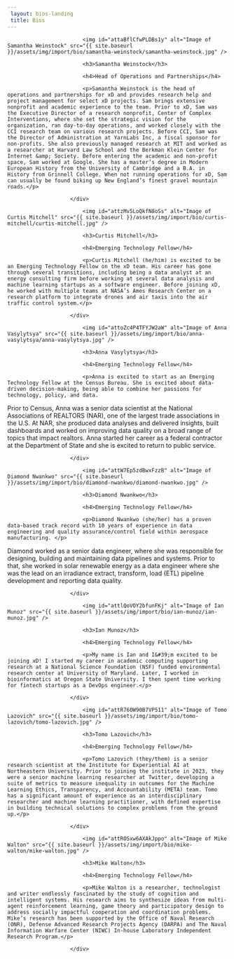 ```yaml
---
 layout: bios-landing
 title: Bios
---
```

                        
<div>

                            <img id="attaBflCfwPLDBs1y" alt="Image of Samantha Weinstock" src="{{ site.baseurl }}/assets/img/import/bio/samantha-weinstock/samantha-weinstock.jpg" />

                            <h3>Samantha Weinstock</h3>

                            <h4>Head of Operations and Partnerships</h4>

                            <p>Samantha Weinstock is the head of operations and partnerships for xD and provides research help and project management for select xD projects. Sam brings extensive nonprofit and academic experience to the team. Prior to xD, Sam was the Executive Director of a research nonprofit, Center of Complex Interventions, where she set the strategic vision for the organization, ran day-to-day operations, and worked closely with the CCI research team on various research projects. Before CCI, Sam was the Director of Administration at YarnLabs Inc, a fiscal sponsor for non-profits. She also previously managed research at MIT and worked as a researcher at Harvard Law School and the Berkman Klein Center for Internet &amp; Society. Before entering the academic and non-profit space, Sam worked at Google. She has a master’s degree in Modern European History from the University of Cambridge and a B.A. in History from Grinnell College. When not running operations for xD, Sam can usually be found biking up New England’s finest gravel mountain roads.</p>

                        </div>
                    
                        
<div>

                            <img id="attzMv5LoQkfN8oSs" alt="Image of Curtis Mitchell" src="{{ site.baseurl }}/assets/img/import/bio/curtis-mitchell/curtis-mitchell.jpg" />

                            <h3>Curtis Mitchell</h3>

                            <h4>Emerging Technology Fellow</h4>

                            <p>Curtis Mitchell (he/him) is excited to be an Emerging Technology Fellow on the xD team. His career has gone through several transitions, including being a data analyst at an energy consulting firm before working at several data analysis and machine learning startups as a software engineer. Before joining xD, he worked with multiple teams at NASA’s Ames Research Center on a research platform to integrate drones and air taxis into the air traffic control system.</p>

                        </div>
                    
                        
<div>

                            <img id="attoZc4P4TFYJW2aW" alt="Image of Anna Vasylytsya" src="{{ site.baseurl }}/assets/img/import/bio/anna-vasylytsya/anna-vasylytsya.jpg" />

                            <h3>Anna Vasylytsya</h3>

                            <h4>Emerging Technology Fellow</h4>

                            <p>Anna is excited to start as an Emerging Technology Fellow at the Census Bureau. She is excited about data-driven decision-making, being able to combine her passions for technology, policy, and data.
Prior to Census, Anna was a senior data scientist at the National Associations of REALTORS (NAR), one of the largest trade associations in the U.S. At NAR, she produced data analyses and delivered insights, built dashboards and worked on improving data quality on a broad range of topics that impact realtors. Anna started her career as a federal contractor at the Department of State and she is excited to return to public service.</p>

                        </div>
                    
                        
<div>

                            <img id="attW7Ep5zdBwxFzzB" alt="Image of Diamond Nwankwo" src="{{ site.baseurl }}/assets/img/import/bio/diamond-nwankwo/diamond-nwankwo.jpg" />

                            <h3>Diamond Nwankwo</h3>

                            <h4>Emerging Technology Fellow</h4>

                            <p>Diamond Nwankwo (she/her) has a proven data-based track record with 10 years of experience in data engineering and quality assurance/control field within aerospace manufacturing. </p>
<p>Diamond worked as a senior data engineer, where she was responsible for designing, building and maintaining data pipelines and systems. Prior to that, she worked in solar renewable energy as a data engineer where she was the lead on an irradiance extract, transform, load (ETL) pipeline development and reporting data quality.</p>

                        </div>
                    
                        
<div>

                            <img id="attlQoVOY2bfunFKj" alt="Image of Ian Munoz" src="{{ site.baseurl }}/assets/img/import/bio/ian-munoz/ian-munoz.jpg" />

                            <h3>Ian Munoz</h3>

                            <h4>Emerging Technology Fellow</h4>

                            <p>My name is Ian and I&#39;m excited to be joining xD! I started my career in academic computing supporting research at a National Science Foundation (NSF) funded environmental research center at University of Maryland. Later, I worked in bioinformatics at Oregon State University. I then spent time working for fintech startups as a DevOps engineer.</p>

                        </div>
                    
                        
<div>

                            <img id="attR760W90B7VP511" alt="Image of Tomo Lazovich" src="{{ site.baseurl }}/assets/img/import/bio/tomo-lazovich/tomo-lazovich.jpg" />

                            <h3>Tomo Lazovich</h3>

                            <h4>Emerging Technology Fellow</h4>

                            <p>Tomo Lazovich (they/them) is a senior research scientist at the Institute for Experiential AI at Northeastern University. Prior to joining the institute in 2023, they were a senior machine learning researcher at Twitter, developing a suite of metrics to measure inequality in outcomes for the Machine Learning Ethics, Transparency, and Accountability (META) team. Tomo has a significant amount of experience as an interdisciplinary researcher and machine learning practitioner, with defined expertise in building technical solutions to complex problems from the ground up.</p>

                        </div>
                    
                        
<div>

                            <img id="attROSxw6AXAkJppo" alt="Image of Mike Walton" src="{{ site.baseurl }}/assets/img/import/bio/mike-walton/mike-walton.jpg" />

                            <h3>Mike Walton</h3>

                            <h4>Emerging Technology Fellow</h4>

                            <p>Mike Walton is a researcher, technologist and writer endlessly fascinated by the study of cognition and intelligent systems. His research aims to synthesize ideas from multi-agent reinforcement learning, game theory and participatory design to address socially impactful cooperation and coordination problems. Mike’s research has been supported by the Office of Naval Research (ONR), Defense Advanced Research Projects Agency (DARPA) and The Naval Information Warfare Center (NIWC) In-house Laboratory Independent Research Program.</p>

                        </div>
                    